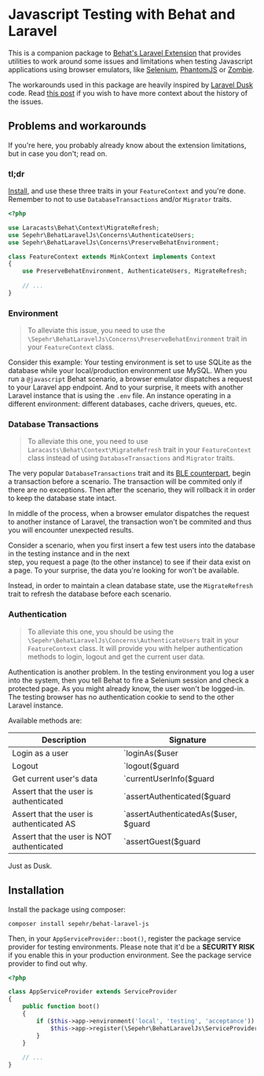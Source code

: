 # Javascript Testing with Behat and Laravel
This is a companion package to [Behat's Laravel Extension](https://github.com/laracasts/behat-laravel-extension/issues/8) 
 that provides utilities to work around some issues and limitations when testing Javascript applications using browser 
 emulators, like [Selenium](https://github.com/minkphp/MinkSelenium2Driver), 
 [PhantomJS](https://github.com/jcalderonzumba/MinkPhantomJSDriver) or [Zombie](https://github.com/minkphp/MinkZombieDriver). 

The workarounds used in this package are heavily inspired by [Laravel Dusk](https://github.com/laravel/dusk) code. Read 
 [this post](https://github.com/laracasts/behat-laravel-extension/issues/8#issuecomment-282050804) if you wish to have 
 more context about the history of the issues.


## Problems and workarounds
If you're here, you probably already know about the extension limitations, but in case you don't; read on.

### tl;dr
[Install](#installation), and use these three traits in your `FeatureContext` and you're done. Remember to not to use
 `DatabaseTransactions` and/or `Migrator` traits.

```php
<?php

use Laracasts\Behat\Context\MigrateRefresh;
use Sepehr\BehatLaravelJs\Concerns\AuthenticateUsers;
use Sepehr\BehatLaravelJs\Concerns\PreserveBehatEnvironment;

class FeatureContext extends MinkContext implements Context
{
    use PreserveBehatEnvironment, AuthenticateUsers, MigrateRefresh;
    
    // ...
}
```

### Environment
> To alleviate this issue, you need to use the `\Sepehr\BehatLaravelJs\Concerns\PreserveBehatEnvironment` trait in your
`FeatureContext` class.

Consider this example: Your testing environment is set to use SQLite as the database while your local/production 
 environment use MySQL. When you run a `@javascript` Behat scenario, a browser emulator dispatches a request
 to your Laravel app endpoint. And to your surprise, it meets with another Laravel instance that is using the `.env` 
 file. An instance operating in a different environment: different databases, cache drivers, queues, etc. 

### Database Transactions
> To alleviate this one, you need to use `Laracasts\Behat\Context\MigrateRefresh` trait in your
`FeatureContext` class instead of using `DatabaseTransactions` and `Migrator` traits.

The very popular `DatabaseTransactions` trait and its 
 [BLE counterpart](https://github.com/laracasts/Behat-Laravel-Extension/blob/master/src/Context/DatabaseTransactions.php), 
 begin a transaction before a scenario. The transaction will be commited only if there are no exceptions. Then after the 
 scenario, they will rollback it in order to keep the database state intact.

In middle of the process, when a browser emulator dispatches the request to another instance of Laravel, the transaction
 won't be commited and thus you will encounter unexpected results.

Consider a scenario, when you first insert a few test users into the database in the testing instance and in the next    
 step, you request a page (to the other instance) to see if their data exist on a page. To your surprise, the data you're
 looking for won't be available.

Instead, in order to maintain a clean database state, use the `MigrateRefresh` trait to refresh the database before each 
 scenario.

### Authentication
> To alleviate this one, you should be using the `\Sepehr\BehatLaravelJs\Concerns\AuthenticateUsers` trait in your
`FeatureContext` class. It will provide you with helper authentication methods to login, logout and get the current
user data.

Authentication is another problem. In the testing environment you log a user into the system, then you tell Behat to 
 fire a Selenium session and check a protected page. As you might already know, the user won't be logged-in. The testing
 browser has no authentication cookie to send to the other Laravel instance. 

Available methods are:  

| Description                               | Signature                                    |
| ----------------------------------------- | -------------------------------------------- |
| Login as a user                           |  `loginAs($user|$userId, $guard|null)`       |
| Logout                                    |  `logout($guard|null)`                       |
| Get current user's data                   |  `currentUserInfo($guard|null)`              |
| Assert that the user is authenticated     |  `assertAuthenticated($guard|null)`          |
| Assert that the user is authenticated AS  |  `assertAuthenticatedAs($user, $guard|null)` |
| Assert that the user is NOT authenticated |  `assertGuest($guard|null)`                  |

Just as Dusk.

## Installation 
Install the package using composer:

```shell
composer install sepehr/behat-laravel-js
```

Then, in your `AppServiceProvider::boot()`, register the package service provider for testing environments. Please note 
 that it'd be a **SECURITY RISK** if you enable this in your production environment. See the package service provider to find
 out why.

```php
<?php

class AppServiceProvider extends ServiceProvider
{
    public function boot()
    {
        if ($this->app->environment('local', 'testing', 'acceptance')) {
            $this->app->register(\Sepehr\BehatLaravelJs\ServiceProvider::class);
        }
    }
    
    // ...
}
```
